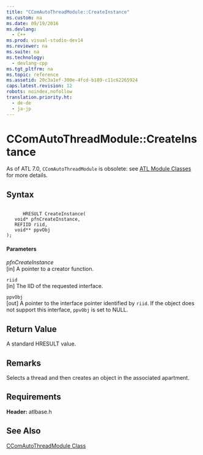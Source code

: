 ```yaml
---
title: "CComAutoThreadModule::CreateInstance"
ms.custom: na
ms.date: 09/19/2016
ms.devlang: 
  - C++
ms.prod: visual-studio-dev14
ms.reviewer: na
ms.suite: na
ms.technology: 
  - devlang-cpp
ms.tgt_pltfrm: na
ms.topic: reference
ms.assetid: 20c3a1ef-300e-4fcd-b189-c11c62265924
caps.latest.revision: 12
robots: noindex,nofollow
translation.priority.ht: 
  - de-de
  - ja-jp
---
```

# CComAutoThreadModule::CreateInstance
As of ATL 7.0, `CComAutoThreadModule` is obsolete: see [ATL Module Classes](../vs140/ATL-Module-Classes.md) for more details.  
  
## Syntax  
  
```  
  
      HRESULT CreateInstance(  
   void* pfnCreateInstance,  
   REFIID riid,  
   void** ppvObj   
);  
```  
  
#### Parameters  
 *pfnCreateInstance*  
 [in] A pointer to a creator function.  
  
 `riid`  
 [in] The IID of the requested interface.  
  
 `ppvObj`  
 [out] A pointer to the interface pointer identified by `riid`. If the object does not support this interface, `ppvObj` is set to NULL.  
  
## Return Value  
 A standard HRESULT value.  
  
## Remarks  
 Selects a thread and then creates an object in the associated apartment.  
  
## Requirements  
 **Header:** atlbase.h  
  
## See Also  
 [CComAutoThreadModule Class](../vs140/CComAutoThreadModule-Class.md)